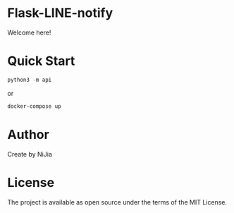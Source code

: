 # Flask-LINE-notify

Welcome here!

# Quick Start

```python
python3 -m api
```

or

```dockerfile
docker-compose up
```

# Author

Create by NiJia

# License

The project is available as open source under the terms of the MIT License.
